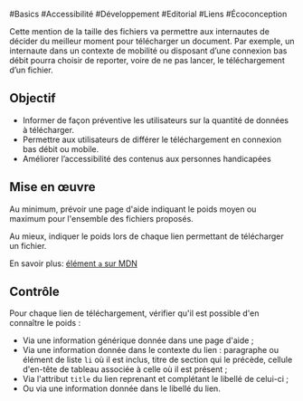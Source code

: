 
#Basics #Accessibilité #Développement #Editorial #Liens #Écoconception

Cette mention de la taille des fichiers va permettre aux internautes de décider du meilleur moment pour télécharger un document. Par exemple, un internaute dans un contexte de mobilité ou disposant d’une connexion bas débit pourra choisir de reporter, voire de ne pas lancer, le téléchargement d’un fichier.

Objectif
--------

*   Informer de façon préventive les utilisateurs sur la quantité de données à télécharger.
*   Permettre aux utilisateurs de différer le téléchargement en connexion bas débit ou mobile.
*   Améliorer l’accessibilité des contenus aux personnes handicapées

Mise en œuvre
-------------

Au minimum, prévoir une page d'aide indiquant le poids moyen ou maximum pour l'ensemble des fichiers proposés.

Au mieux, indiquer le poids lors de chaque lien permettant de télécharger un fichier.

En savoir plus: [élément `a` sur MDN](https://developer.mozilla.org/fr/docs/Web/HTML/Element/a)

Contrôle
--------

Pour chaque lien de téléchargement, vérifier qu'il est possible d'en connaître le poids :

*   Via une information générique donnée dans une page d'aide ;
*   Via une information donnée dans le contexte du lien : paragraphe ou élément de liste `li` où il est inclus, titre de section qui le précède, cellule d'en-tête de tableau associée à celle où il est présent ;
*   Via l'attribut `title` du lien reprenant et complétant le libellé de celui-ci ;
*   Ou via une information donnée dans le libellé du lien.
